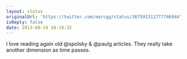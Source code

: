```yaml
---
layout: status
originalUrl: 'https://twitter.com/marcgg/status/367591311777746944'
isReply: false
date: 2013-08-14 10:19:32
---
```


I love reading again old @spolsky &amp; @paulg articles. They really take another dimension as time passes.
